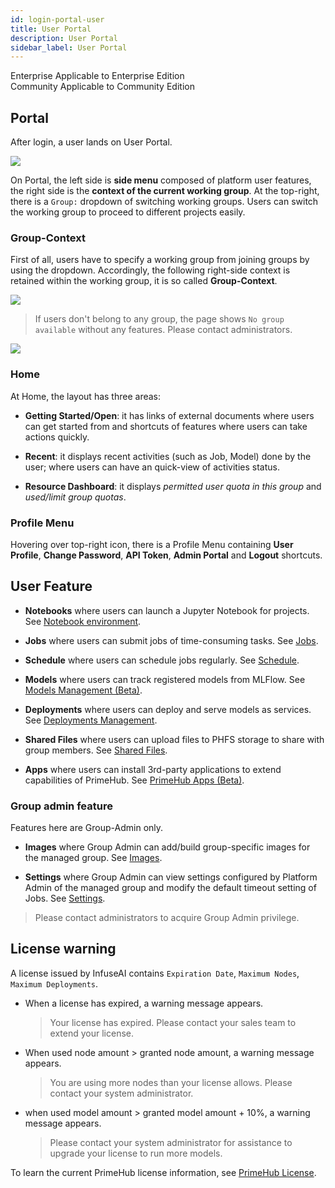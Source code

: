 ```yaml
---
id: login-portal-user
title: User Portal
description: User Portal
sidebar_label: User Portal
---
```


<div class="label-sect">
  <div class="ee-only tooltip">Enterprise
    <span class="tooltiptext">Applicable to Enterprise Edition</span>
  </div>
  <div class="ce-only tooltip">Community
    <span class="tooltiptext">Applicable to Community Edition</span>
  </div>
</div>

## Portal

After login, a user lands on User Portal.

![](assets/v37-landing-user.png)

On Portal, the left side is **side menu** composed of platform user features, the right side is the **context of the current working group**. At the top-right, there is a `Group:` dropdown of switching working groups. Users can switch the working group to proceed to different projects easily.

### Group-Context

First of all, users have to specify a working group from joining groups by using the dropdown. Accordingly, the following right-side context is retained within the working group, it is so called **Group-Context**.

![](assets/group_context.png)

>If users don't belong to any group, the page shows `No group available` without any features. Please contact administrators.

![](assets/v3-landing-user-no-group.png)

### Home

At Home, the layout has three areas: 

+ **Getting Started/Open**: it has links of external documents where users can get started from and shortcuts of features where users can take actions quickly.

+ **Recent**: it displays recent activities (such as Job, Model) done by the user; where users can have an quick-view of activities status.
+ **Resource Dashboard**: it displays *permitted user quota in this group* and *used/limit group quotas*.


### Profile Menu

Hovering over top-right icon, there is a Profile Menu containing **User Profile**, **Change Password**, **API Token**, **Admin Portal** and **Logout** shortcuts.


## User Feature

+ **Notebooks**  where users can launch a Jupyter Notebook for projects. See [Notebook environment](../quickstart/launch-project).

+ **Jobs** where users can submit jobs of time-consuming tasks. See [Jobs](../job-submission-feature).

+ **Schedule** where users can schedule jobs regularly. See [Schedule](../job-scheduling-feature).

+ **Models** where users can track registered models from MLFlow. See [Models Management (Beta)](../model-management).
 
+ **Deployments** where users can deploy and serve models as services. See [Deployments Management](../model-deployment-feature). 

+ **Shared Files** where users can upload files to PHFS storage to share with group members. See [Shared Files](../shared-files).

+ **Apps** where users can install 3rd-party applications to extend capabilities of PrimeHub. See [PrimeHub Apps (Beta)](../primehub-app).

### Group admin feature

Features here are Group-Admin only.

+ **Images** where Group Admin can add/build group-specific images for the managed group. See [Images](../group-image).

+ **Settings** where Group Admin can view settings configured by Platform Admin of the managed group and modify the default timeout setting of Jobs. See [Settings](../group-setting).

> Please contact administrators to acquire Group Admin privilege.
 

## License warning

A license issued by InfuseAI contains `Expiration Date`, `Maximum Nodes`, `Maximum Deployments`.

+ When a license has expired, a warning message appears.

  >Your license has expired. Please contact your sales team to extend your license.

+ When used node amount > granted node amount, a warning message appears.

  > You are using more nodes than your license allows. Please contact your system administrator.

+ when used model amount > granted model amount + 10%, a warning message appears.

  >Please contact your system administrator for assistance to upgrade your license to run more models.

To learn the current PrimeHub license information, see [PrimeHub License](../guide_manual/admin-system#primehub-license).
